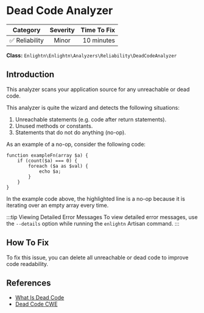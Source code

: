 # Dead Code Analyzer

| Category       | Severity   | Time To Fix  |
| -------------  |:----------:| ------------:|
| :white_check_mark: Reliability | Minor | 10 minutes  |

**Class:** `Enlightn\Enlightn\Analyzers\Reliability\DeadCodeAnalyzer`

## Introduction

This analyzer scans your application source for any unreachable or dead code.

This analyzer is quite the wizard and detects the following situations:

1. Unreachable statements (e.g. code after return statements).
2. Unused methods or constants.
3. Statements that do not do anything (no-op).

As an example of a no-op, consider the following code:

```php{3}
function exampleFn(array $a) {
    if (count($a) === 0) {
        foreach ($a as $val) {
            echo $a;
        }
    }
}
```

In the example code above, the highlighted line is a no-op because it is iterating over an empty array every time.

:::tip Viewing Detailed Error Messages
To view detailed error messages, use the `--details` option while running the `enlightn` Artisan command.
:::

## How To Fix

To fix this issue, you can delete all unreachable or dead code to improve code readability.

## References

- [What Is Dead Code](https://en.wikipedia.org/wiki/Dead_code)
- [Dead Code CWE](https://cwe.mitre.org/data/definitions/561.html)